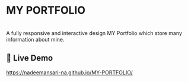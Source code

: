 #  MY PORTFOLIO
<br>
A fully responsive and interactive design MY Portfolio which store many information about mine.

## 🚀 Live Demo
https://nadeemansari-na.github.io/MY-PORTFOLIO/

